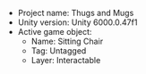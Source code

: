                                                                                                                                                                                                                                              
<!-- UNITY CODE ASSIST INSTRUCTIONS START -->
- Project name: Thugs and Mugs
- Unity version: Unity 6000.0.47f1
- Active game object:
  - Name: Sitting Chair
  - Tag: Untagged
  - Layer: Interactable
<!-- UNITY CODE ASSIST INSTRUCTIONS END -->